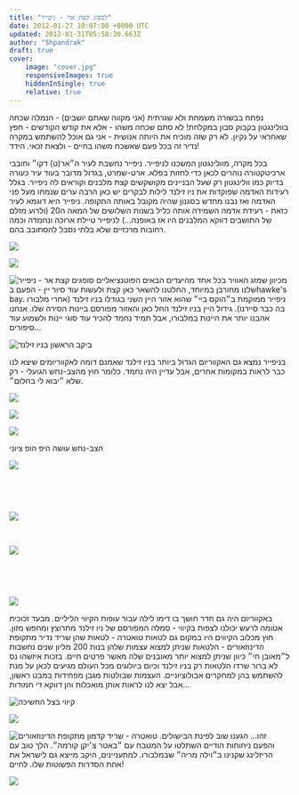 ```yaml
---
title: "לספוג קצת אר - ניפייר"
date: 2012-01-27 10:07:00 +0000 UTC
updated: 2012-01-31T05:58:30.663Z
author: "Shpandrak"
draft: true
cover:
    image: "cover.jpg"
    responsiveImages: true
    hiddenInSingle: true
    relative: true
---
```


נפתח בבשורה משמחת ולא שגרתית (אני מקווה שאתם יושבים) - הנמלה שכחה בוולינגטון בקבוק סבון במקלחת! לא סתם שכחה משהו - אלא את קודש הקודשים - חפץ שאחראי על נקיון. לא רק שזה מוכיח את היותה אנושית - אני גם אוכל להשתמש במקרה נדיר זה בכל פעם שאשכח משהו בחיים - ולצאת זכאי. הידד! 

בכל מקרה, מוולינגטון המשכנו לניפייר. ניפייר נחשבת לעיר ה״אר(ט) דקו״ וחובבי ארכיטקטורה נוהרים לכאן כדי לחזות בפלא. ארט-שמרט, בגדול מדובר בעוד עיר כעורה בדיוק כמו וולינגטון רק שעל הבניינים מקושקשים קצת מלבנים וקוראים לה ניפייר. בגלל רעידות האדמה שפוקדות את ניו זילנד לילות לבקרים יש כאן הרבה ערים שנמחו מעל פני האדמה ואז נבנו מחדש בסגנון שהיה מקובל באותה התקופה. ניפייר היא דוגמא לעיר כזאת - רעידת אדמה השמידה אותה כליל בשנות השלושים של המאה ה20 (ולרוע מזלם של התושבים דווקא המלבנים היו אז באופנה...) לניפייר טיילת ארוכה ונחמדה וכמה רחובות מרכזיים שלא בלתי נסבל להסתובב בהם.

![](Photo-Jan-26,-2012-12:47-AM.jpg)

![](Photo-Jan-26,-2012-12:53-AM.jpg)

![](Photo-Jan-26,-2012-1:10-AM.jpg "סופגים קצת אר - ניפייר")
מכיוון שמזג האוויר בכל אחד מהיעדים הבאים הפוטנציאליים שלנו מחורבן במיוחד, החלטנו להשאר כאן קצת ולעשות עוד סיור יין - הפעם בhawke's bay. ניפייר ממוקמת ב״הוקס ביי״ שהוא אזור היין השני בגודלו בניו זילנד (אחרי מלבורו בה כבר סיירנו). גידול היין בניו זילנד החל כאן והאזור מפורסם ביינות הסירה שלו. אנחנו אהבנו יותר את היינות במלבורו, אבל תמיד נחמד להכיר עוד סוגי יינות ולשמוע עוד סיפורים...

![](cover.jpg "ביקב הראשון בניו זילנד")

בניפייר נמצא גם האקווריום הגדול ביותר בניו זילנד שאמנם דומה לאקווריומים שיצא לנו כבר לראות במקומות אחרים, אבל עדיין היה נחמד. כלומר חוץ מהצב-נחש הגועלי - רק שלא ״יבוא לי בחלום״.

![](Photo-Jan-26,-2012-2:46-AM.jpg)

![](Photo-Jan-26,-2012-3:10-AM.jpg)

![](Photo-Jan-26,-2012-3:08-AM.jpg)

הצב-נחש עושה היפ הופ ציוני

![](Photo-Jan-26,-2012-3:12-AM.jpg)

 

 

![](Photo-Jan-26,-2012-3:34-AM.jpg)

 

![](Photo-Jan-26,-2012-3:43-AM.jpg)

 

 

![](AVvXsEhVmKGbs06uWXkQ9DELiY2qpJhSXtang5AR3GB5MLeW-lG89fN__hpkNqs-Tf6Ex8pEEsy7KTXwk3sWqaq54L8AcuqMzaDFQqoRGDANb532gQwcHjSki2aWFQcuvQHlbwUnkrjBwhGPB8-d.jpg)


באקווריום היה גם חדר חושך בו דימו לילה עבור עופות הקיווי הליליים. מבעד זכוכית אטומה לרעש יכולנו לצפות בקיווי - סמלה המפורסם של ניו זילנד מתרוצץ ומחפש מזון. חוץ מכלוב הקיווים היו במקום גם לטאות טואטרה - לטאות שהן שריד נדיר מתקופת הדינוזאורים - הלטאות שניתן למצוא עצמות שלהן בנות 200 מליון שנים נחשבות ל״מאובן חי״ כיוון שניתן למצוא יותר מאובנים שלה מאשר פרטים חיים. בזכות איזשהו נס לא ברור שרדו הלטאות רק בניו זילנד וכיום ביולוגים מכל העולם מגיעים לכאן על מנת להשתמש בהן למחקרים אבולוציוניים. העצמות שבולטות מגבן מפחידות במבט ראשון, אבל יצא לנו לראות אותן מואכלות והן דווקא די חמודות...

![](Photo-Jan-30,-2012-10:57-PM.jpg "קיווי בצל החשיכה")

![](Photo-Jan-26,-2012-3:20-AM.jpg)

![](Photo-Jan-26,-2012-3:22-AM.jpg "טואטרה - שריד קדמון מתקופת הדינוזאורים")
זהו... הגענו שוב לפינת הבישולים. והפעם ניחוחות הודיים השתלטו על המטבח עם ״באטר צ׳יקן קורמה״. הלך טוב עם הריזלינג שקנינו ב״וילה מריה״ שבמלבורו. למתעניינים, היקב מייצא גם לישראל את אחת הסדרות הפשוטות שלו. לחיים!

![](Photo-Jan-26,-2012-9:40-AM.jpg)
